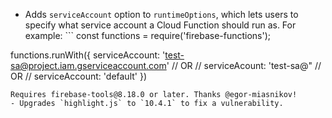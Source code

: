 - Adds `serviceAccount` option to `runtimeOptions`, which lets users to specify what service account a Cloud Function should run as. For example: ```
  const functions = require('firebase-functions');

functions.runWith({
serviceAccount: 'test-sa@project.iam.gserviceaccount.com'
// OR
// serviceAcount: 'test-sa@"
// OR
// serviceAccount: 'default'
})

```
Requires firebase-tools@8.18.0 or later. Thanks @egor-miasnikov!
- Upgrades `highlight.js` to `10.4.1` to fix a vulnerability.
```
